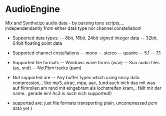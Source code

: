 # AudioEngine
Mix and Synthetize audio data - by parsing tone scripts,... independendantly from either data type nor channel constellation!

- Supported data types: 
-- 8bit, 16bit, 24bit signed integer data
-- 32bit, 64bit floating point data

- Supported channel cnstellations
-- mono
-- stereo
-- quadro
-- 5.1
-- 7.1

- Supported file formats
-- Windows wave forms (wav)
-- Sun audio files (au, snd)
-- NetPbm tracks (pam)

- Not supported are
-- Any buffer types which using lossy data compression,.. like mp3, atrac, mpa, aac, (und auch nich das mit was auf filmrollen am rand mit eingebrant als lochstreifen kram,.. fällt mir der name.. gerade ein! Ac3 is auch nich supported!)
- supported are: just file formats transporting plain, uncompressed pcm data yet )
